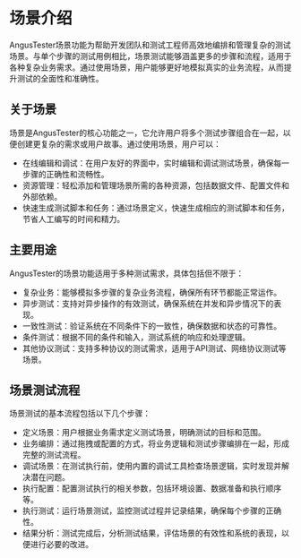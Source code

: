 # 场景介绍

AngusTester场景功能为帮助开发团队和测试工程师高效地编排和管理复杂的测试场景。与单个步骤的测试用例相比，场景测试能够涵盖更多的步骤和流程，适用于各种复杂业务需求。通过使用场景，用户能够更好地模拟真实的业务流程，从而提升测试的全面性和准确性。

## 关于场景

场景是AngusTester的核心功能之一，它允许用户将多个测试步骤组合在一起，以便创建更复杂的需求或用户故事。通过使用场景，用户可以：

- 在线编辑和调试：在用户友好的界面中，实时编辑和调试测试场景，确保每一步骤的正确性和流畅性。
- 资源管理：轻松添加和管理场景所需的各种资源，包括数据文件、配置文件和外部依赖。
- 快速生成测试脚本和任务：通过场景定义，快速生成相应的测试脚本和任务，节省人工编写的时间和精力。

## 主要用途

AngusTester的场景功能适用于多种测试需求，具体包括但不限于：

- 复杂业务：能够模拟多步骤的复杂业务流程，确保所有环节都能正常运作。
- 异步测试：支持对异步操作的有效测试，确保系统在并发和异步情况下的表现。
- 一致性测试：验证系统在不同条件下的一致性，确保数据和状态的可靠性。
- 条件测试：根据不同的条件和输入，测试系统的响应和处理逻辑。
- 其他协议测试：支持多种协议的测试需求，适用于API测试、网络协议测试等场景。
    
## 场景测试流程

场景测试的基本流程包括以下几个步骤：

- 定义场景：用户根据业务需求定义测试场景，明确测试的目标和范围。
- 业务编排：通过拖拽或配置的方式，将业务逻辑和测试步骤编排在一起，形成完整的测试流程。
- 调试场景：在测试执行前，使用内置的调试工具检查场景逻辑，实时发现并解决潜在问题。
- 执行配置：配置测试执行的相关参数，包括环境设置、数据准备和执行顺序等。
- 执行测试：运行场景测试，监控测试过程并记录结果，确保每个步骤的正确性。
- 结果分析：测试完成后，分析测试结果，评估场景的有效性和系统的表现，以便进行必要的改进。
